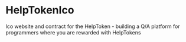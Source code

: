 # HelpTokenIco
Ico website and contract for the HelpToken - building a Q/A platform for programmers where you are rewarded with HelpTokens 
